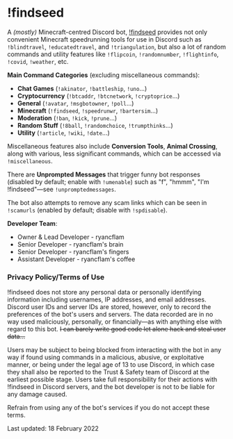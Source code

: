 # !findseed

A *(mostly)* Minecraft-centred Discord bot, [!findseed](https://discord.com/oauth2/authorize?client_id=771403225840222238&permissions=473196598&scope=bot) provides not only convenient Minecraft speedrunning tools for use in Discord such as `!blindtravel`, `!educatedtravel`, and `!triangulation`, but also a lot of random commands and utility features like `!flipcoin`, `!randomnumber`, `!flightinfo`, `!covid`, `!weather`, etc.

**Main Command Categories** (excluding miscellaneous commands):

- **Chat Games** (`!akinator`, `!battleship`, `!uno`...)
- **Cryptocurrency** (`!btcaddr`, `!btcnetwork`, `!cryptoprice`...)
- **General** (`!avatar`, `!msgbotowner`, `!poll`...)
- **Minecraft** (`!findseed`, `!speedrunwr`, `!bartersim`...)
- **Moderation** (`!ban`, `!kick`, `!prune`...)
- **Random Stuff** (`!8ball`, `!randomchoice`, `!trumpthinks`...)
- **Utility** (`!article`, `!wiki`, `!date`...)

Miscellaneous features also include **Conversion Tools**, **Animal Crossing**, along with various, less significant commands, which can be accessed via `!miscellaneous`.

There are **Unprompted Messages** that trigger funny bot responses (disabled by default; enable with `!umenable`) such as "f", "hmmm", "I'm !findseed"—see `!unpromptedmessages`.

The bot also attempts to remove any scam links which can be seen in `!scamurls` (enabled by default; disable with `!spdisable`).

**Developer Team**:
- Owner & Lead Developer - ryancflam
- Senior Developer - ryancflam's brain
- Senior Developer - ryancflam's fingers
- Assistant Developer - ryancflam's coffee

### Privacy Policy/Terms of Use

!findseed does not store any personal data or personally identifying information including usernames, IP addresses, and email addresses. Discord user IDs and server IDs are stored, however, only to record the preferences of the bot's users and servers. The data recorded are in no way used maliciously, personally, or financially—as with anything else with regard to this bot. ~~I can barely write good code let alone hack and steal user data...~~

Users may be subject to being blocked from interacting with the bot in any way if found using commands in a malicious, abusive, or exploitative manner, or being under the legal age of 13 to use Discord, in which case they shall also be reported to the Trust & Safety team of Discord at the earliest possible stage. Users take full responsibility for their actions with !findseed in Discord servers, and the bot developer is not to be liable for any damage caused.

Refrain from using any of the bot's services if you do not accept these terms.

Last updated: 18 February 2022
